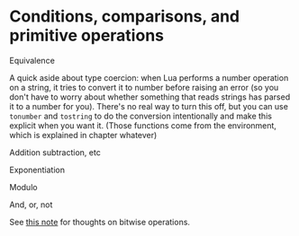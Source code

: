 # Conditions, comparisons, and primitive operations

Equivalence

A quick aside about type coercion: when Lua performs a number operation on a string, it tries to convert it to number before raising an error (so you don't have to worry about whether something that reads strings has parsed it to a number for you). There's no real way to turn this off, but you can use `tonumber` and `tostring` to do the conversion intentionally and make this explicit when you want it. (Those functions come from the environment, which is explained in chapter whatever)

Addition subtraction, etc

Exponentiation

Modulo

And, or, not

See [this note](n9dp2-3pz03-419ab-rcb8s-4w94y) for thoughts on bitwise operations.
